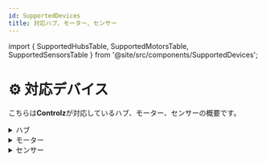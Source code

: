 ```yaml
---
id: SupportedDevices
title: 対応ハブ、モーター、センサー
---
```


import { SupportedHubsTable, SupportedMotorsTable, SupportedSensorsTable } from '@site/src/components/SupportedDevices';

# ⚙️ 対応デバイス

こちらは**Controlz**が対応しているハブ、モーター、センサーの概要です。

<details>
<summary>ハブ</summary>
<SupportedHubsTable />
</details>

<details>
<summary>モーター</summary>
<SupportedMotorsTable />
</details>

<details>
<summary>センサー</summary>
<SupportedSensorsTable />
</details>